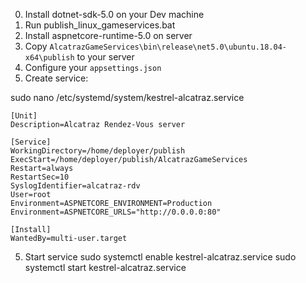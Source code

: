 0. Install dotnet-sdk-5.0 on your Dev machine
1. Run publish_linux_gameservices.bat
2. Install aspnetcore-runtime-5.0 on server
3. Copy `AlcatrazGameServices\bin\release\net5.0\ubuntu.18.04-x64\publish` to your server
4. Configure your `appsettings.json`
5. Create service:

sudo nano /etc/systemd/system/kestrel-alcatraz.service

```
[Unit]
Description=Alcatraz Rendez-Vous server

[Service]
WorkingDirectory=/home/deployer/publish
ExecStart=/home/deployer/publish/AlcatrazGameServices
Restart=always
RestartSec=10
SyslogIdentifier=alcatraz-rdv
User=root
Environment=ASPNETCORE_ENVIRONMENT=Production
Environment=ASPNETCORE_URLS="http://0.0.0.0:80"

[Install]
WantedBy=multi-user.target
```

5. Start service
sudo systemctl enable kestrel-alcatraz.service
sudo systemctl start kestrel-alcatraz.service
